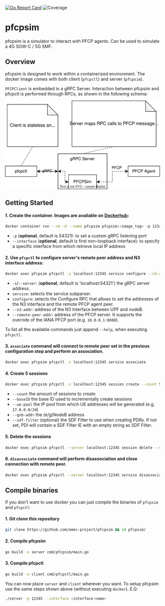 [![Go Report Card](https://goreportcard.com/badge/github.com/omec-project/pfcpsim)](https://goreportcard.com/report/github.com/omec-project/pfcpsim)
![Coverage](https://img.shields.io/badge/Coverage-83.8%25-brightgreen)

# pfcpsim
pfcpsim is a simulator to interact with PFCP agents. Can be used to simulate a 4G SGW-C / 5G SMF.

## Overview

pfcpsim is designed to work within a containerized environment. The docker image comes with both client (`pfcpctl`) and server (`pfcpsim`).

`PFCPClient` is embedded in a gRPC Server. Interaction between pfcpsim and pfcpctl is performed through RPCs, as shown in the following schema: 

![Alt text](docs/images/schema.svg)

## Getting Started

#### 1. Create the container. Images are available on [Dockerhub](https://hub.docker.com/r/opennetworking/pfcpsim/tags):
```bash
docker container run --rm -d --name pfcpsim pfcpsim:<image_tag> -p 12345 --interface <interface-name>
```
 - `-p` (**optional**, default is 54321): to set a custom gRPC listening port
 - `--interface` (**optional**, default is first non-loopback interface): to specify a specific interface from which retrieve local IP address

#### 2. Use `pfcpctl` to configure server's remote peer address and N3 interface address:
```bash
docker exec pfcpsim pfcpctl -s localhost:12345 service configure --n3-addr <N3-interface-address> --remote-peer-addr <PFCP-server-address>
```
 - `-s`/`--server`: (**optional**, default is 'localhost:54321') the gRPC server address.
 - `service`: selects the service subparser.
 - `configure`: selects the Configure RPC that allows to set the addresses of the N3 interface and the remote PFCP agent peer.
 - `--n3-addr`: address of the N3 Interface between UPF and nodeB.
 - `--remote-peer-addr`: address of the PFCP server. It supports the override of the IANA PFCP port (e.g. `10.0.0.1:8888`).

To list all the available commands just append `--help`, when executing `pfcpctl`.

#### 3. `associate` command will connect to remote peer set in the previous configuration step and perform an association.
```bash
docker exec pfcpsim pfcpctl -s localhost:12345 service associate
```

#### 4. Create 5 sessions
```bash
docker exec pfcpsim pfcpctl -s localhost:12345 session create --count 5 --baseID 2 --ue-pool <CIDR-IP-pool> --gnb-addr <GNodeB-address> --sdf-filter 'permit out ip from 0.0.0.0/0 to assigned 81-81'
```
 - `--count` the amount of sessions to create
 - `--baseID` the base ID used to incrementally create sessions
 - `--ue-pool` the IP pool from which UE addresses will be generated (e.g. `17.0.0.0/24`)
 - `--gnb-addr` the (e/g)NodeB address 
 - `--sdf-filter` (optional) the SDF Filter to use when creating PDRs. If not set, PDI will contain a SDF Filter IE with an empty string as SDF Filter.

#### 5. Delete the sessions
```bash
docker exec pfcpsim pfcpctl --server localhost:12345 session delete --count 5 --baseID 2
```

#### 6. `disassociate` command will perform disassociation and close connection with remote peer.
```bash
docker exec pfcpsim pfcpctl --server localhost:12345 service disassociate
```

## Compile binaries
If you don't want to use docker you can just compile the binaries of `pfcpsim` and `pfcpctl`:

#### 1. Git clone this repository
```bash
git clone https://github.com/omec-project/pfcpsim && cd pfcpsim/
```

#### 2. Compile pfcpsim
```bash
go build -o server cmd/pfcpsim/main.go
```

#### 3. Compile pfcpctl
```bash
go build -o client cmd/pfcpctl/main.go
```

You can now place `server` and `client` wherever you want.
To setup pfcpsim use the same steps shown above (without executing `docker`). E.G:
```bash
./server -p 12345 --interface <interface-name>
```

